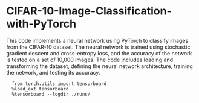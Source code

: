 # CIFAR-10-Image-Classification-with-PyTorch

This code implements a neural network using PyTorch to classify images from the CIFAR-10 dataset. 
The neural network is trained using stochastic gradient descent and cross-entropy loss, 
and the accuracy of the network is tested on a set of 10,000 images. The code includes loading and transforming the dataset, 
defining the neural network architecture, training the network, and testing its accuracy.


```
  from torch.utils import tensorboard
  %load_ext tensorboard
  %tensorboard --logdir ./runs/
```
